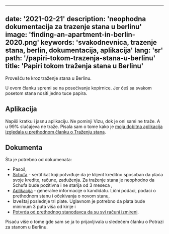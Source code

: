 ---
date: '2021-02-21'
description: 'neophodna dokumentacija za trazenje stana u berlinu'
image: 'finding-an-apartment-in-berlin-2020.png'
keywords: 'svakodnevnica, trazenje stana, berlin, dokumentacija, aplikacija'
lang: 'sr'
path: '/papiri-tokom-trazenja-stana-u-berlinu'
title: 'Papiri tokom traženja stana u Berlinu'
------
Provešću te kroz traženje stana u Berlinu.

U ovom članku spremi se na posećivanje kopirnice. Jer ćeš sa svakom posetom stana nositi jedno tuce papira.

<h2>Aplikacija</h2>

Napiši kratku i jasnu aplikaciju. Ne pominji Vizu, dok je oni sami ne traže. A u 99% slučajeva ne traže. Pisala sam o tome kako je <a href="https://www.balkanbread.com/trazenje-stana-u-berlinu-2020" rel="noopener noreferer">moja dobitna aplikacija izgledala u prethodnom članku o Traženju stana</a>.

<h2>Dokumenta</h2>

Šta je potrebno od dokumenata:
- Pasoš,
- <a href="https://www.schufa.de/en/" rel="noopener noreferer">Schufa</a> - sertifikat koji potvrđuje da je klijent kreditno sposoban da plaća svoje kredite, račune, zaduženja. Za traženje stana je neophodno da Schufa bude pozitivna i ne starija od 3 meseca ,
- <a href="https://www.wohnungsboerse.net/mieterselbstauskunft" rel="noopener noreferer">Aplikacija</a> - generalne informacije o kandidatu. Lični podaci, podaci o prethodnom stanu i očekivanja o novom stanu,
- Izveštaj poslednje tri plate. Uglavnom je potrebno da plata bude minimum 3 puta viša od kirije i
- <a href="https://ratgeber.immowelt.de/a/mietschuldenfreiheitsbescheinigung-ueblich-aber-nicht-erzwingbar.html" rel="noopener noreferer">Potvrda od prethodnog stanodavca da su svi računi izmireni</a>.

Pisaću više o tome gde sam se ja to prijavljivala u sledećem članku o Potrazi za stanom u Berlinu.



